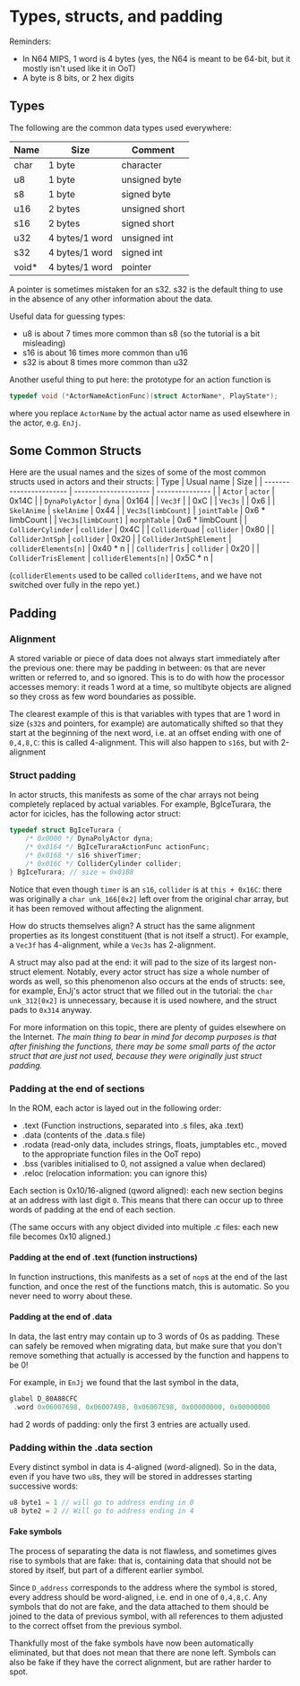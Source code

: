 # Types, structs, and padding

Reminders:
- In N64 MIPS, 1 word is 4 bytes (yes, the N64 is meant to be 64-bit, but it mostly isn't used like it in OoT)
- A byte is 8 bits, or 2 hex digits


## Types

The following are the common data types used everywhere:

| Name  | Size            | Comment        |
| ----  | -----           | --------       |
| char  | 1 byte          | character      |
| u8    | 1 byte          | unsigned byte  |
| s8    | 1 byte          | signed byte    |
| u16   | 2 bytes         | unsigned short |
| s16   | 2 bytes         | signed short   |
| u32   | 4 bytes/1 word  | unsigned int   |
| s32   | 4 bytes/1 word  | signed int     |
| void* | 4 bytes/1 word  | pointer        |

A pointer is sometimes mistaken for an s32. s32 is the default thing to use in the absence of any other information about the data.

Useful data for guessing types:
- u8 is about 7 times more common than s8 (so the tutorial is a bit misleading)
- s16 is about 16 times more common than u16
- s32 is about 8 times more common than u32

Another useful thing to put here: the prototype for an action function is
```C
typedef void (*ActorNameActionFunc)(struct ActorName*, PlayState*);
```
where you replace `ActorName` by the actual actor name as used elsewhere in the actor, e.g. `EnJj`.


## Some Common Structs



Here are the usual names and the sizes of some of the most common structs used in actors and their structs:
| Type                    | Usual name            | Size            |
| ----------------------- | --------------------- | --------------- |
| `Actor`                 | `actor`               | 0x14C           |
| `DynaPolyActor`         | `dyna`                | 0x164           |
| `Vec3f`                 |                       | 0xC             |
| `Vec3s`                 |                       | 0x6             |
| `SkelAnime`             | `skelAnime`           | 0x44            |
| `Vec3s[limbCount]`      | `jointTable`          | 0x6 * limbCount |
| `Vec3s[limbCount]`      | `morphTable`          | 0x6 * limbCount |
| `ColliderCylinder`      | `collider`            | 0x4C            |
| `ColliderQuad`          | `collider`            | 0x80            |
| `ColliderJntSph`        | `collider`            | 0x20            |
| `ColliderJntSphElement` | `colliderElements[n]` | 0x40 * n        |
| `ColliderTris`          | `collider`            | 0x20            |
| `ColliderTrisElement`   | `colliderElements[n]` | 0x5C * n        |

(`colliderElements` used to be called `colliderItems`, and we have not switched over fully in the repo yet.)

## Padding

### Alignment

A stored variable or piece of data does not always start immediately after the previous one: there may be padding in between: `0`s that are never written or referred to, and so ignored. This is to do with how the processor accesses memory: it reads 1 word at a time, so multibyte objects are aligned so they cross as few word boundaries as possible.

The clearest example of this is that variables with types that are 1 word in size (`s32`s and pointers, for example) are automatically shifted so that they start at the beginning of the next word, i.e. at an offset ending with one of `0,4,8,C`: this is called 4-alignment. This will also happen to `s16`s, but with 2-alignment

### Struct padding

In actor structs, this manifests as some of the char arrays not being completely replaced by actual variables. For example, BgIceTurara, the actor for icicles, has the following actor struct:

```C
typedef struct BgIceTurara {
    /* 0x0000 */ DynaPolyActor dyna;
    /* 0x0164 */ BgIceTuraraActionFunc actionFunc;
    /* 0x0168 */ s16 shiverTimer;
    /* 0x016C */ ColliderCylinder collider;
} BgIceTurara; // size = 0x01B8
```

Notice that even though `timer` is an `s16`, `collider` is at `this + 0x16C`: there was originally a `char unk_166[0x2]` left over from the original char array, but it has been removed without affecting the alignment.

How do structs themselves align? A struct has the same alignment properties as its longest constituent (that is not itself a struct). For example, a `Vec3f` has 4-alignment, while a `Vec3s` has 2-alignment.

A struct may also pad at the end: it will pad to the size of its largest non-struct element. Notably, every actor struct has size a whole number of words as well, so this phenomenon also occurs at the ends of structs: see, for example, EnJj's actor struct that we filled out in the tutorial: the `char unk_312[0x2]` is unnecessary, because it is used nowhere, and the struct pads to `0x314` anyway.

For more information on this topic, there are plenty of guides elsewhere on the Internet. *The main thing to bear in mind for decomp purposes is that after finishing the functions, there may be some small parts of the actor struct that are just not used, because they were originally just struct padding.*

### Padding at the end of sections

<!-- a file is made up of multiple sections
.text (instructions)
.data
.rodata (read only data, includes strings, floats, jumptables etc)
.bss (zero initialized variables, not assigned a value when declared)
.reloc (only relevant for overlays, used to reloc pointers when loaded dynamically)

each of these sections are 0x10/16 aligned, meaning the compiler will insert padding between each section to align them to an address that ends in 0

any new entry in .data must be 4 aligned no matter its size
(i forgot if rodata bss is 4 aligned for each new entry, should find that out)

additionally, if an object is split into multiple c files, you will see a 16 alignment in the different sections at the point of the file split -->



In the ROM, each actor is layed out in the following order:

- .text (Function instructions, separated into .s files, aka .text)
- .data (contents of the .data.s file)
- .rodata (read-only data, includes strings, floats, jumptables etc., moved to the appropriate function files in the OoT repo)
- .bss (varibles initialised to 0, not assigned a value when declared)
- .reloc (relocation information: you can ignore this)

Each section is 0x10/16-aligned (qword aligned): each new section begins at an address with last digit `0`. This means that there can occur up to three words of padding at the end of each section.

(The same occurs with any object divided into multiple .c files: each new file becomes 0x10 aligned.)

#### Padding at the end of .text (function instructions)

In function instructions, this manifests as a set of `nop`s at the end of the last function, and once the rest of the functions match, this is automatic. So you never need to worry about these.

#### Padding at the end of .data

In data, the last entry may contain up to 3 words of 0s as padding. These can safely be removed when migrating data, but make sure that you don't remove something that actually is accessed by the function and happens to be 0!

For example, in `EnJj` we found that the last symbol in the data,
```C
glabel D_80A88CFC
 .word 0x06007698, 0x06007A98, 0x06007E98, 0x00000000, 0x00000000
```
had 2 words of padding: only the first 3 entries are actually used.

### Padding within the .data section

Every distinct symbol in data is 4-aligned (word-aligned). So in the data, even if you have two `u8`s, they will be stored in addresses starting successive words:

```C
u8 byte1 = 1 // will go to address ending in 0
u8 byte2 = 2 // Will go to address ending in 4
```

#### Fake symbols

The process of separating the data is not flawless, and sometimes gives rise to symbols that are fake: that is, containing data that should not be stored by itself, but part of a different earlier symbol.

Since `D_address` corresponds to the address where the symbol is stored, every address should be word-aligned, i.e. end in one of `0,4,8,C`. Any symbols that do not are fake, and the data attached to them should be joined to the data of previous symbol, with all references to them adjusted to the correct offset from the previous symbol.

Thankfully most of the fake symbols have now been automatically eliminated, but that does not mean that there are none left. Symbols can also be fake if they have the correct alignment, but are rather harder to spot.
